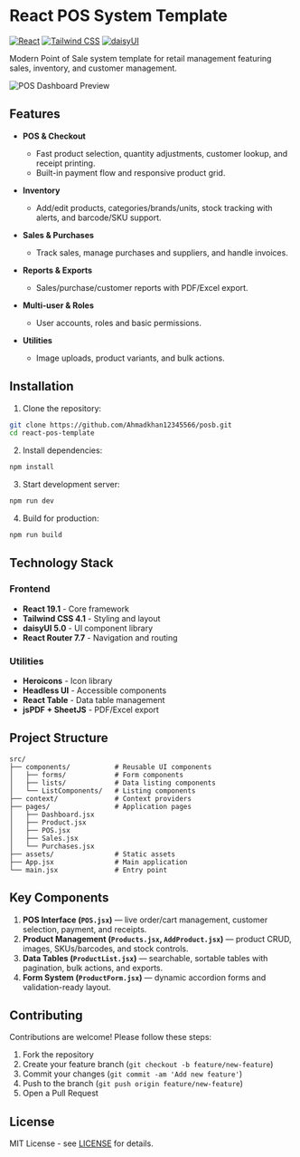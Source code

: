 # React POS System Template

[![React](https://img.shields.io/badge/React-19.1-61DAFB.svg?logo=react)](https://react.dev/)
[![Tailwind CSS](https://img.shields.io/badge/Tailwind_CSS-4.1-06B6D4.svg?logo=tailwind-css)](https://tailwindcss.com/)
[![daisyUI](https://img.shields.io/badge/daisyUI-5.0-FF7B00)](https://daisyui.com/)

Modern Point of Sale system template for retail management featuring sales, inventory, and customer management.

![POS Dashboard Preview](https://raw.githubusercontent.com/Ahmadkhan12345566/posb/main/frontend/public/screenshot.png)

## Features

- **POS & Checkout**
  - Fast product selection, quantity adjustments, customer lookup, and receipt printing.
  - Built-in payment flow and responsive product grid.

- **Inventory**
  - Add/edit products, categories/brands/units, stock tracking with alerts, and barcode/SKU support.

- **Sales & Purchases**
  - Track sales, manage purchases and suppliers, and handle invoices.

- **Reports & Exports**
  - Sales/purchase/customer reports with PDF/Excel export.

- **Multi-user & Roles**
  - User accounts, roles and basic permissions.

- **Utilities**
  - Image uploads, product variants, and bulk actions.

## Installation

1. Clone the repository:
```bash
git clone https://github.com/Ahmadkhan12345566/posb.git
cd react-pos-template
```

2. Install dependencies:
```bash
npm install
```

3. Start development server:
```bash
npm run dev
```

4. Build for production:
```bash
npm run build
```

## Technology Stack

### Frontend
- **React 19.1** - Core framework
- **Tailwind CSS 4.1** - Styling and layout
- **daisyUI 5.0** - UI component library
- **React Router 7.7** - Navigation and routing

### Utilities
- **Heroicons** - Icon library
- **Headless UI** - Accessible components
- **React Table** - Data table management
- **jsPDF + SheetJS** - PDF/Excel export

## Project Structure

```
src/
├── components/           # Reusable UI components
│   ├── forms/            # Form components
│   ├── lists/            # Data listing components
│   └── ListComponents/   # Listing components
├── context/              # Context providers
├── pages/                # Application pages
│   ├── Dashboard.jsx
│   ├── Product.jsx
│   ├── POS.jsx
│   ├── Sales.jsx
│   └── Purchases.jsx
├── assets/               # Static assets
├── App.jsx               # Main application
└── main.jsx              # Entry point
```

## Key Components

1. **POS Interface (`POS.jsx`)** — live order/cart management, customer selection, payment, and receipts.  
2. **Product Management (`Products.jsx`, `AddProduct.jsx`)** — product CRUD, images, SKUs/barcodes, and stock controls.  
3. **Data Tables (`ProductList.jsx`)** — searchable, sortable tables with pagination, bulk actions, and exports.  
4. **Form System (`ProductForm.jsx`)** — dynamic accordion forms and validation-ready layout.

## Contributing

Contributions are welcome! Please follow these steps:
1. Fork the repository
2. Create your feature branch (`git checkout -b feature/new-feature`)
3. Commit your changes (`git commit -am 'Add new feature'`)
4. Push to the branch (`git push origin feature/new-feature`)
5. Open a Pull Request

## License

MIT License - see [LICENSE](LICENSE) for details.
```
